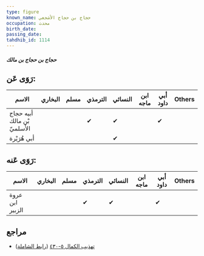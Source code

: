 ```yaml
---
type: figure
known_name: حجاج بن حجاج الأشجعي
occupation: محدث
birth_date:
passing_date:
tahdhib_id: 1114
---
```

##### حجاج بن حجاج بن مالك

## رَوَى عَن:
| الاسم                        | البخاري | مسلم | الترمذي | النسائي | ابن ماجه | أبي داود | Others |
| ---------------------------- | ------- | ---- | ------- | ------- | -------- | -------- | ------ |
| أبيه حجاج بْن مالك الأَسلميّ |         |      | ✔       | ✔       |          | ✔        |        |
| أبي هُرَيْرة                 |         |      |         | ✔       |          |          |        |
## رَوَى عَنه:
| الاسم           | البخاري | مسلم | الترمذي | النسائي | ابن ماجه | أبي داود | Others |
| --------------- | ------- | ---- | ------- | ------- | -------- | -------- | ------ |
| عروة ابن الزبير |         |      | ✔       | ✔       |          | ✔        |        |
## مراجع
- [تهذيب الكمال ٥-٤٣٠](obsidian://open?vault=Tahdhib-al-Kamal&file=Figures/١١١٤-حجاج%20بن%20حجاج%20بن%20مالك) ([رابط الشاملة](https://shamela.ws/book/3722/2508))